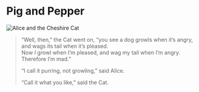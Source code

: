 # Pig and Pepper

![Alice and the Cheshire Cat](git-demo-Epam/p084.png)

> “Well, then,” the Cat went on, “you see a dog growls when it’s angry, and wags its tail when it’s pleased.  
> Now *I* growl when I’m pleased, and wag my tail when I’m angry. Therefore I’m mad.”
>
> “I call it purring, not growling,” said Alice.
>
> “Call it what you like,” said the Cat.
